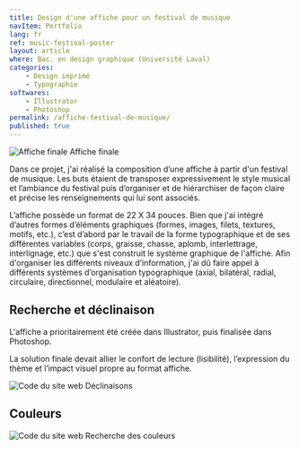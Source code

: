 ```yaml
---
title: Design d'une affiche pour un festival de musique
navItem: Portfolio
lang: fr
ref: music-festival-poster
layout: article
where: Bac. en design graphique (Université Laval)
categories:
    - Design imprimé
    - Typographie
softwares:
    - Illustrator
    - Photoshop
permalink: /affiche-festival-de-musique/
published: true
---
```





<div class="article-img-container img-narrow">
    <picture>
        <source
            srcset="
                {{ layout.assetsLink }}{{ page.ref }}/article/main.jpg 1x,
                {{ layout.assetsLink }}{{ page.ref }}/article/main@2x.jpg 2x"
            type="image/jpeg" />
        <img
            class="item__image loadAnimated"
            src="{{ layout.assetsLink }}{{ page.ref }}/article/main.jpg"
            srcset="
                {{ layout.assetsLink }}{{ page.ref }}/article/main.jpg 1x,
                {{ layout.assetsLink }}{{ page.ref }}/article/main@2x.jpg 2x"
            alt="Affiche finale" />
    </picture>
    <span class="article-img-description">Affiche finale</span>
</div>




<section markdown="1">

Dans ce projet, j'ai réalisé la composition d’une affiche à partir d'un festival de musique. Les buts étaient de transposer expressivement le style musical et l’ambiance du festival puis d’organiser et de hiérarchiser de façon claire et précise les renseignements qui lui sont associés.

L’affiche possède un format de 22 X 34 pouces. Bien que j'ai intégré d’autres formes d’éléments graphiques (formes, images, filets, textures, motifs, etc.), c’est d’abord par le travail de la forme typographique et de ses différentes variables (corps, graisse, chasse, aplomb, interlettrage, interlignage, etc.) que s'est construit le système graphique de l'affiche. Afin d'organiser les différents niveaux d’information, j'ai dû faire appel à différents systèmes d’organisation typographique (axial, bilatéral, radial, circulaire, directionnel, modulaire et aléatoire).

</section>




<section markdown="1">

## Recherche et déclinaison

L'affiche a prioritairement été créée dans Illustrator, puis finalisée dans Photoshop.

La solution finale devait allier le confort de lecture (lisibilité), l’expression du thème et l’impact visuel propre au format affiche.

</section>




<div class="article-img-container img-narrow">
    <picture>
        <source
            srcset="
                {{ layout.assetsLink }}{{ page.ref }}/article/declinaisons.jpg 1x,
                {{ layout.assetsLink }}{{ page.ref }}/article/declinaisons@2x.jpg 2x"
            type="image/jpeg" />
        <img
            class="item__image loadAnimated"
            src="{{ layout.assetsLink }}{{ page.ref }}/article/declinaisons.jpg"
            srcset="
                {{ layout.assetsLink }}{{ page.ref }}/article/declinaisons.jpg 1x,
                {{ layout.assetsLink }}{{ page.ref }}/article/declinaisons@2x.jpg 2x"
            alt="Code du site web" />
    </picture>
    <span class="article-img-description">Déclinaisons</span>
</div>



<section markdown="1">

## Couleurs

</section>



<div class="article-img-container img-large">
    <picture>
        <source
            srcset="
                {{ layout.assetsLink }}{{ page.ref }}/article/color_variants.jpg 1x,
                {{ layout.assetsLink }}{{ page.ref }}/article/color_variants@2x.jpg 2x"
            type="image/jpeg" />
        <img
            class="item__image loadAnimated"
            src="{{ layout.assetsLink }}{{ page.ref }}/article/color_variants.jpg"
            srcset="
                {{ layout.assetsLink }}{{ page.ref }}/article/color_variants.jpg 1x,
                {{ layout.assetsLink }}{{ page.ref }}/article/color_variants@2x.jpg 2x"
            alt="Code du site web" />
    </picture>
    <span class="article-img-description">Recherche des couleurs</span>
</div>





<!-- <section markdown="1">

## Objectifs

- Maîtriser différentes notions et variables typographiques dans le contexte de l’impact visuel du format affiche.
- Maîtriser la composition du contenu de l’affiche à l’aide de différents types de systèmes d’organisation typographique.
- Développer différents systèmes graphiques ayant un équilibre et une cohérence entre l’aspect fonctionnel de l’objet et l’expression du thème étudié.
- Développer une versatilité et une originalité dans sa méthodologie de recherche et dans l’ensemble de ses compositions.

</section> -->
